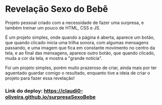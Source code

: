 # Revelação Sexo do Bebê

Projeto pessoal criado com a necessidade de fazer uma surpresa, e também treinar um pouco de HTML, CSS e JS.

É um projeto simples, onde quando a página é aberta, aparece um botão, que quando clicado inicia uma trilha sonora, com algumas mensagens passando, e uma imagem que fica em constante movimento no centro da tela, e ao final das mensagens, aparece outro botão, que quando clicado, muda a cor da tela, e mostra a "grande notícia".

Foi um projeto simples, porém muito prazeroso de criar, ainda mais por ter aguentado guardar comigo o resultado, enquanto tive a ideia de criar o projeto para fazer essa revelação!

### Link do deploy: https://claudi0-oliveira.github.io/surpresaSexoBebe
